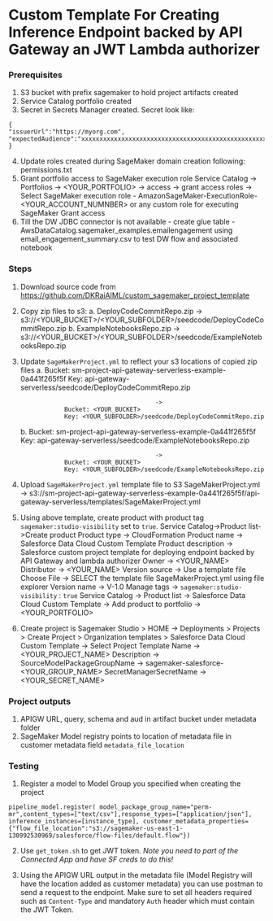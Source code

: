 # Custom Template For Creating Inference Endpoint backed by API Gateway an JWT Lambda authorizer

### Prerequisites

1. S3 bucket with prefix sagemaker to hold project artifacts created
2. Service Catalog portfolio created
3. Secret in Secrets Manager created.
Secret look like:
```
{
"issuerUrl":"https://myorg.com",
"expectedAudience":"xxxxxxxxxxxxxxxxxxxxxxxxxxxxxxxxxxxxxxxxxxxxxxxxxxxxxxxxxxxxxxxxxxxxxxxxxxx"
}
```
4. Update roles created during SageMaker domain creation following: permissions.txt
5. Grant portfolio access to SageMaker execution role
    Service Catalog -> Portfolios -> <YOUR_PORTFOLIO> -> access -> grant access
    roles -> Select SageMaker execution role - AmazonSageMaker-ExecutionRole-<YOUR_ACCOUNT_NUMNBER> or any custom role for executing SageMaker
    Grant access
6. Till the DW JDBC connector is not available - create glue table - AwsDataCatalog.sagemaker_examples.emailengagement using email_engagement_summary.csv to test DW flow and associated notebook


### Steps

1. Download source code from https://github.com/DKRaiAIML/custom_sagemaker_project_template
2. Copy zip files to s3:
    a. DeployCodeCommitRepo.zip -> s3://<YOUR_BUCKET>/<YOUR_SUBFOLDER>/seedcode/DeployCodeCommitRepo.zip
    b. ExampleNotebooksRepo.zip -> s3://<YOUR_BUCKET>/<YOUR_SUBFOLDER>/seedcode/ExampleNotebooksRepo.zip
3. Update `SageMakerProject.yml` to reflect your s3 locations of copied zip files
    a. 
                   Bucket: sm-project-api-gateway-serverless-example-0a441f265f5f
                   Key: api-gateway-serverless/seedcode/DeployCodeCommitRepo.zip

                                            ->
                   Bucket: <YOUR_BUCKET>
                   Key: <YOUR_SUBFOLDER>/seedcode/DeployCodeCommitRepo.zip
    b. 
                   Bucket: sm-project-api-gateway-serverless-example-0a441f265f5f
                   Key: api-gateway-serverless/seedcode/ExampleNotebooksRepo.zip

                                            ->
                   Bucket: <YOUR_BUCKET>
                   Key: <YOUR_SUBFOLDER>/seedcode/ExampleNotebooksRepo.zip
4. Upload `SageMakerProject.yml` template file to S3
    SageMakerProject.yml -> s3://sm-project-api-gateway-serverless-example-0a441f265f5f/api-gateway-serverless/templates/SageMakerProject.yml
5. Using above template, create product with product tag `sagemaker:studio-visibility` set to `true`.
    Service Catalog->Product list->Create product
        Product type -> CloudFormation
        Product name -> Salesforce Data Cloud Custom Template
        Product description -> Salesforce custom project template for deploying endpoint backed by API Gateway and lambda authorizer
        Owner -> <YOUR_NAME>
        Distributor -> <YOUR_NAME>
        Version source -> Use a template file
        Choose File -> SELECT the template file SageMakerProject.yml using file explorer
        Version name -> V-1.0
        Manage tags -> `sagemaker:studio-visibility` : `true`
        Service Catalog -> Product list -> Salesforce Data Cloud Custom Template -> Add product to portfolio -> <YOUR_PORTFOLIO>
6. Create project is Sagemaker
    Studio > HOME -> Deployments > Projects > Create Project > Organization templates > Salesforce Data Cloud Custom Template -> Select Project Template
        Name -> <YOUR_PROJECT_NAME>
        Description -> <optional>
        SourceModelPackageGroupName -> sagemaker-salesforce-<YOUR_GROUP_NAME>
        SecretManagerSecretName -> <YOUR_SECRET_NAME>

### Project outputs
1. APIGW URL, query, schema and aud in artifact bucket under metadata folder
2. SageMaker Model registry points to location of metadata file in customer metadata field `metadata_file_location`

### Testing
1. Register a model to Model Group you specified when creating the project
```
pipeline_model.register( model_package_group_name="perm-mr",content_types=["text/csv"],response_types=["application/json"], inference_instances=[instance_type], customer_metadata_properties={"flow_file_location":"s3://sagemaker-us-east-1-130992530969/salesforce/flow-files/default.flow"})
```
2. Use `get_token.sh` to get JWT token. *Note you need to part of the Connected App and have SF creds to do this!*

3. Using the APIGW URL output in the metadata file (Model Registry will have the location added as customer metadata) you can use postman to send a request to the endpoint. 
Make sure to set all headers required such as `Content-Type` and mandatory `Auth` header which must contain the JWT Token. 

